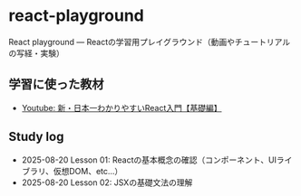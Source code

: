 # react-playground
React playground — Reactの学習用プレイグラウンド（動画やチュートリアルの写経・実験）

## 学習に使った教材
- [Youtube: 新・日本一わかりやすいReact入門【基礎編】](https://youtube.com/playlist?list=PLX8Rsrpnn3IWPoM7-1YPDksRRkamRY25k&si=d9Fn6r_8zMSr-jGJ)

## Study log
- 2025-08-20 Lesson 01: Reactの基本概念の確認（コンポーネント、UIライブラリ、仮想DOM、etc...）
- 2025-08-20 Lesson 02: JSXの基礎文法の理解